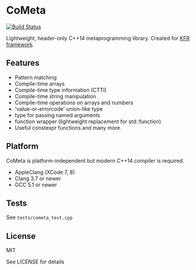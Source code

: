 # CoMeta

[![Build Status](https://travis-ci.org/kfrlib/cometa.svg?branch=master)](https://travis-ci.org/kfrlib/cometa)

Lightweight, header-only C++14 metaprogramming library.
Created for [KFR framework](https://github.com/kfrlib/kfr).

## Features

* Pattern matching
* Compile-time arrays
* Compile-time type information (CTTI)
* Compile-time string manipulation
* Compile-time operations on arrays and numbers
* 'value-or-errorcode' union-like type
* type for passing named arguments
* function wrapper (lightweight replacement for std::function)
* Useful constexpr functions and many more.

## Platform

CoMeta is platform-independent but modern C++14 compiler is required.

* AppleClang (XCode 7, 8)
* Clang 3.7 or newer
* GCC 5.1 or newer

## Tests

See `tests/cometa_test.cpp`

## License
MIT

See LICENSE for details
